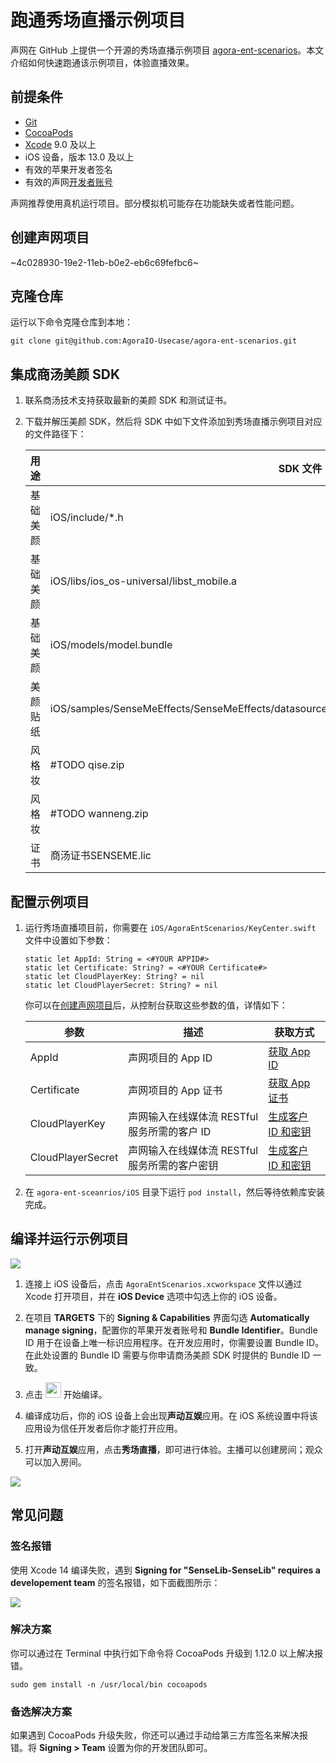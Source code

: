 # 跑通秀场直播示例项目

声网在 GitHub 上提供一个开源的秀场直播示例项目 [agora-ent-scenarios](https://github.com/AgoraIO-Usecase/agora-ent-scenarios/tree/main/iOS/AgoraEntScenarios/Scenes/Show)。本文介绍如何快速跑通该示例项目，体验直播效果。

## 前提条件

- [Git](https://git-scm.com/downloads)
- [CocoaPods](https://guides.cocoapods.org/using/getting-started.html#getting-started)
- [Xcode](https://apps.apple.com/cn/app/xcode/id497799835?mt=12) 9.0 及以上
- iOS 设备，版本 13.0 及以上
- 有效的苹果开发者签名
- 有效的声网[开发者账号](https://docs.agora.io/cn/Agora%20Platform/sign_in_and_sign_up)

<div class="alert note">声网推荐使用真机运行项目。部分模拟机可能存在功能缺失或者性能问题。</div>

<a name = "create"></a>
## 创建声网项目

~4c028930-19e2-11eb-b0e2-eb6c69fefbc6~

## 克隆仓库

运行以下命令克隆仓库到本地：

```shell
git clone git@github.com:AgoraIO-Usecase/agora-ent-scenarios.git
```

## 集成商汤美颜 SDK

1. 联系商汤技术支持获取最新的美颜 SDK 和测试证书。

2. 下载并解压美颜 SDK，然后将 SDK 中如下文件添加到秀场直播示例项目对应的文件路径下：

    |用途 |SDK 文件    |  项目路径   |
    |----|-----|-----|
    | 基础美颜| iOS/include/*.h | iOS/SenseLib/*.h  |
    | 基础美颜| iOS/libs/ios_os-universal/libst_mobile.a  |iOS/SenseLib/libst_mobile.a     |
    | 基础美颜| iOS/models/model.bundle   | iOS/SenseLib/model.bundle   |
    | 美颜贴纸| iOS/samples/SenseMeEffects/SenseMeEffects/datasource/resources/StickerZipAndIcons/lianxingface.zip   | iOS/SenseLib/sticker_face_shape/lianxingface.zip   |
    | 风格妆| #TODO  qise.zip | iOS/SenseLib/style_ligthly/qise.zip   |
    | 风格妆| #TODO  wanneng.zip  | iOS/SenseLib/style_ligthly/wanneng.zip   |
    | 证书| 商汤证书SENSEME.lic   | iOS/AgoraEntScenarios/Scenes/Show/Beauty/SenseBeaufy/SENSEME.lic     |



## 配置示例项目

1. 运行秀场直播项目前，你需要在 `iOS/AgoraEntScenarios/KeyCenter.swift` 文件中设置如下参数：

    ```shell
    static let AppId: String = <#YOUR APPID#>
    static let Certificate: String? = <#YOUR Certificate#>
    static let CloudPlayerKey: String? = nil
    static let CloudPlayerSecret: String? = nil
    ```

    你可以在[创建声网项目](#create)后，从控制台获取这些参数的值，详情如下：

    | 参数 | 描述   | 获取方式 |
    |----|----|----|
    | AppId    | 声网项目的 App ID     | [获取 App ID](https://docportal.shengwang.cn/cn/Agora%20Platform/get_appid_token?platform=All%20Platforms#获取-app-id)  |
    | Certificate | 声网项目的 App 证书 |[获取 App 证书](https://docportal.shengwang.cn/cn/Agora%20Platform/get_appid_token?platform=All%20Platforms#获取-app-证书)   |
    | CloudPlayerKey | 声网输入在线媒体流 RESTful 服务所需的客户 ID       | [生成客户 ID 和密钥](https://docportal.shengwang.cn/cn/Agora%20Platform/get_appid_token?platform=All%20Platforms#生成客户-id-和密钥)    |
    | CloudPlayerSecret | 声网输入在线媒体流 RESTful 服务所需的客户密钥   | [生成客户 ID 和密钥](https://docportal.shengwang.cn/cn/Agora%20Platform/get_appid_token?platform=All%20Platforms#生成客户-id-和密钥)   |


2. 在 `agora-ent-sceanrios/iOS` 目录下运行 `pod install`，然后等待依赖库安装完成。


## 编译并运行示例项目

![](https://web-cdn.agora.io/docs-files/1685431554693)

1. 连接上 iOS 设备后，点击 `AgoraEntScenarios.xcworkspace` 文件以通过 Xcode 打开项目，并在 **iOS Device** 选项中勾选上你的 iOS 设备。

2. 在项目 **TARGETS** 下的 **Signing & Capabilities** 界面勾选 **Automatically manage signing**，配置你的苹果开发者账号和 **Bundle Identifier**。Bundle ID 用于在设备上唯一标识应用程序。在开发应用时，你需要设置 Bundle ID。在此处设置的 Bundle ID 需要与你申请商汤美颜 SDK 时提供的 Bundle ID 一致。

3. 点击 <img src="https://web-cdn.agora.io/docs-files/1639710560035" width="25"/> 开始编译。

4. 编译成功后，你的 iOS 设备上会出现**声动互娱**应用。在 iOS 系统设置中将该应用设为信任开发者后你才能打开应用。

5. 打开**声动互娱**应用，点击**秀场直播**，即可进行体验。主播可以创建房间；观众可以加入房间。

![](https://web-cdn.agora.io/docs-files/1684826793571)

## 常见问题

### 签名报错

使用 Xcode 14 编译失败，遇到 **Signing for "SenseLib-SenseLib" requires a developement team** 的签名报错，如下面截图所示：

![](https://web-cdn.agora.io/docs-files/1685614210647)

### 解决方案

你可以通过在 Terminal 中执行如下命令将 CocoaPods 升级到 1.12.0 以上解决报错。

```shell
sudo gem install -n /usr/local/bin cocoapods
```

### 备选解决方案

如果遇到 CocoaPods 升级失败，你还可以通过手动给第三方库签名来解决报错。将 **Signing > Team** 设置为你的开发团队即可。
